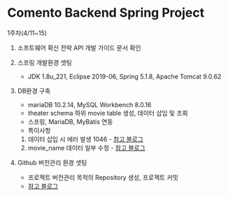 # Comento Backend Spring Project
1주차(4/11~15)

1. 소프트웨어 확산 전략 API 개발 가이드 문서 확인

2. 스프링 개발환경 셋팅
	- JDK 1.8u_221, Eclipse 2019-06, Spring 5.1.8, Apache Tomcat 9.0.62

3. DB환경 구축
	- mariaDB 10.2.14, MySQL Workbench 8.0.16
	- theater schema 하위 movie table 생성, 데이터 삽입 및 조회
	- 스프링, MariaDB, MyBatis 연동
	- 특이사항
	1) 데이터 삽입 시 에러 발생 1046 - [참고 블로그](https://m.blog.naver.com/PostView.naver?isHttpsRedirect=true&blogId=skybrend&logNo=90155188520)
	2) movie_name 데이터 일부 수정 - [참고 블로그](https://extbrain.tistory.com/47)

4. Github 버전관리 환경 셋팅
	- 프로젝트 버전관리 목적의 Repository 생성, 프로젝트 커밋
	- [참고 블로그](https://velog.io/@bonni/Github-이클립스Eclipse와-연동시-master-branch를-main으로-변경해서-push하기)
